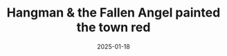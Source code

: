 ---
title: Hangman & the Fallen Angel painted the town red
promotion: AEW
show: Collision
date: 2025-01-18
tags:
  - juice
  - beast
  - cd
  - hangman
images:
  - src: /assets/aew-2025-01/2025.01.18.AEW.Collision.b.jpg
    alt: Daniels retirement bloodbath
  - src: /assets/aew-2025-01/2025.01.18.AEW.Collision.c.jpg
    alt: Crazed Hangman
  - src: /assets/aew-2025-01/2025.01.18.AEW.Collision.d.jpg
    alt: Daniels leaking
---